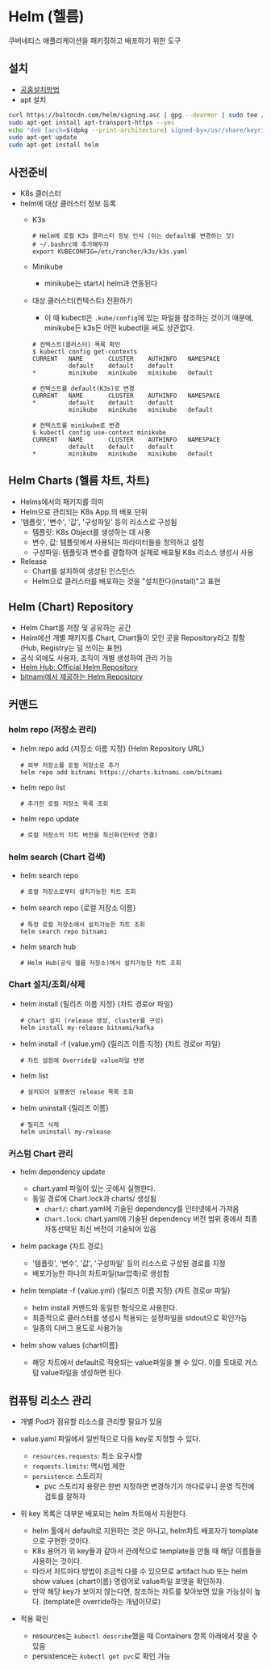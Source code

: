 # Helm (헬름)

쿠버네티스 애플리케이션을 패키징하고 배포하기 위한 도구

## 설치
- [공홈설치방법](https://helm.sh/docs/intro/install/)
- apt 설치
```sh
curl https://baltocdn.com/helm/signing.asc | gpg --dearmor | sudo tee /usr/share/keyrings/helm.gpg > /dev/null
sudo apt-get install apt-transport-https --yes
echo "deb [arch=$(dpkg --print-architecture) signed-by=/usr/share/keyrings/helm.gpg] https://baltocdn.com/helm/stable/debian/ all main" | sudo tee /etc/apt/sources.list.d/helm-stable-debian.list
sudo apt-get update
sudo apt-get install helm
```
## 사전준비
- K8s 클러스터
- helm에 대상 클러스터 정보 등록
    - K3s
        ```
        # Helm에 로컬 K3s 클러스터 정보 인식 (이는 default를 변경하는 것)
        # ~/.bashrc에 추가해두자
        export KUBECONFIG=/etc/rancher/k3s/k3s.yaml
        ```
    - Minikube
        - minikube는 start시 helm과 연동된다

    - 대상 클러스터(컨텍스트) 전환하기
        - 이 때 kubectl은 `.kube/config`에 있는 파일을 참조하는 것이기 때문에, minikube든 k3s든 어떤 kubectl을 써도 상관없다.

        ```
        # 컨텍스트(클러스터) 목록 확인
        $ kubectl config get-contexts
        CURRENT   NAME       CLUSTER    AUTHINFO   NAMESPACE
                  default    default    default
        *         minikube   minikube   minikube   default
        ```
        ```
        # 컨텍스트를 default(K3s)로 변경
        CURRENT   NAME       CLUSTER    AUTHINFO   NAMESPACE
        *         default    default    default
                  minikube   minikube   minikube   default
        ```
        ```
        # 컨텍스트를 minikube로 변경
        $ kubectl config use-context minikube
        CURRENT   NAME       CLUSTER    AUTHINFO   NAMESPACE
                  default    default    default
        *         minikube   minikube   minikube   default
        ```

## Helm Charts (헬름 차트, 차트)
- Helms에서의 패키지를 의미
- Helm으로 관리되는 K8s App.의 배포 단위
- '템플릿', '변수', '값', '구성파일' 등의 리소스로 구성됨
    - 템플릿: K8s Object를 생성하는 데 사용
    - 변수, 값: 템플릿에서 사용되는 파라미터들을 정의하고 설정
    - 구성파일: 템플릿과 변수를 결합하여 실제로 배포될 K8s 리소스 생성시 사용
- Release
    - Chart를 설치하여 생성된 인스턴스
    - Helm으로 클러스터를 배포하는 것을 "설치한다(install)"고 표현


## Helm (Chart) Repository
- Helm Chart를 저장 및 공유하는 공간
- Helm에선 개별 패키지를 Chart, Chart들이 모인 곳을 Repository라고 칭함(Hub, Registry는 덜 쓰이는 표현)
- 공식 외에도 사용자, 조직이 개별 생성하여 관리 가능
- [Helm Hub: Official Helm Repository](https://hub.helm.sh/)
- [bitnami에서 제공하는 Helm Repository](https://charts.bitnami.com/bitnami)

## 커맨드
### helm repo (저장소 관리)
- helm repo add {저장소 이름 지정} {Helm Repository URL}
    ```
    # 외부 저장소를 로컬 저장소로 추가
    helm repo add bitnami https://charts.bitnami.com/bitnami
    ```
- helm repo list
    ```
    # 추가한 로컬 저장소 목록 조회
    ```
- helm repo update
    ```
    # 로컬 저장소의 차트 버전을 최신화(인터넷 연결)
    ```

### helm search (Chart 검색)
- helm search repo
    ```
    # 로컬 저장소로부터 설치가능한 차트 조회
    ```
- helm search repo {로컬 저장소 이름}
    ```
    # 특정 로컬 저장소에서 설치가능한 차트 조회
    helm search repo bitnami
    ```
- helm search hub
    ```
    # Helm Hub(공식 헬름 저장소)에서 설치가능한 차트 조회
    ```

### Chart 설치/조회/삭제
- helm install {릴리즈 이름 지정} {차트 경로or 파일}
    ```
    # chart 설치 (release 생성, cluster를 구성)
    helm install my-release bitnami/kafka
    ```
- helm install -f {value.yml} {릴리즈 이름 지정} {차트 경로or 파일}
    ```
    # 차트 설정에 Override할 value파일 반영
    ```
- helm list
    ```
    # 설치되어 실행중인 release 목록 조회
    ```
- helm uninstall {릴리즈 이름}
    ```
    # 릴리즈 삭제
    helm uninstall my-release
    ```

### 커스텀 Chart 관리
- helm dependency update
    - chart.yaml 파일이 있는 곳에서 실행한다.
    - 동일 경로에 Chart.lock과 charts/ 생성됨
        - `chart/`:  chart.yaml에 기술된 dependency를 인터넷에서 가져옴
        - `Chart.lock`: chart.yaml에 기술된 dependency 버전 범위 중에서 최종 자동선택된 최신 버전이 기술되어 있음
- helm package {차트 경로}
    - '템플릿', '변수', '값', '구성파일' 등의 리소스로 구성된 경로를 지정
    - 배포가능한 하나의 차트파일(tar압축)로 생성함

- helm template -f {value.yml} {릴리즈 이름 지정} {차트 경로or 파일}
    - helm install 커맨드와 동일한 형식으로 사용한다.
    - 최종적으로 클러스터를 생성시 적용되는 설정파일을 stdout으로 확인가능
    - 일종의 디버그 용도로 사용가능
- helm show values {chart이름}
    - 해당 차트에서 default로 적용되는 value파일을 볼 수 있다. 이를 토대로 커스텀 value파일을 생성하면 된다.


## 컴퓨팅 리소스 관리
- 개별 Pod가 점유할 리소스를 관리할 필요가 있음
- value.yaml 파일에서 일반적으로 다음 key로 지정할 수 있다. 
    - `resources.requests`: 최소 요구사항
    - `requests.limits`: 맥시멈 제한
    - `persistence`: 스토리지
        - pvc 스토리지 용량은 한번 지정하면 변경하기가 까다로우니 운영 직전에 검토를 잘하자
- 위 key 목록은 대부분 배포되는 helm 차트에서 지원한다.
    - helm 툴에서 default로 지원하는 것은 아니고, helm차트 배포자가 template으로 구현한 것이다.
    - K8s 용어가 위 key들과 같아서 관례적으로 template을 만들 때 해당 이름들을 사용하는 것이다.
    - 따라서 차트마다 방법이 조금씩 다를 수 있으므로 artifact hub 또는 helm show values {chart이름} 명령어로 value파일 포맷을 확인하자.
    - 만약 해당 key가 보이지 않는다면, 참조하는 차트를 찾아보면 있을 가능성이 높다. (template은 override하는 개념이므로)

- 적용 확인
    - resources는 `kubectl describe`했을 때 Containers 항목 아래에서 찾을 수 있음
    - persistence는 `kubectl get pvc`로 확인 가능